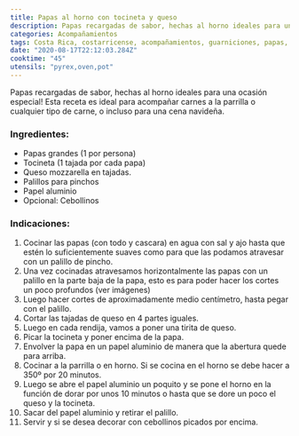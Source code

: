 ```yaml
---
title: Papas al horno con tocineta y queso
description: Papas recargadas de sabor, hechas al horno ideales para una ocasión especial!
categories: Acompañamientos
tags: Costa Rica, costarricense, acompañamientos, guarniciones, papas, horno
date: "2020-08-17T22:12:03.284Z"
cooktime: "45"
utensils: "pyrex,oven,pot"
---
```

Papas recargadas de sabor, hechas al horno ideales para una ocasión especial! Esta receta es ideal para acompañar carnes a la parrilla o cualquier tipo de carne, o incluso para una cena navideña.

### Ingredientes:

- Papas grandes (1 por persona)
- Tocineta (1 tajada por cada papa)
- Queso mozzarella en tajadas.
- Palillos para pinchos
- Papel aluminio
- Opcional: Cebollinos

### Indicaciones:

1. Cocinar las papas (con todo y cascara) en agua con sal y ajo hasta que estén lo suficientemente suaves como para que las podamos atravesar con un palillo de pincho.
2. Una vez cocinadas atravesamos horizontalmente las papas con un palillo en la parte baja de la papa, esto es para poder hacer los cortes un poco profundos (ver imágenes)
3. Luego hacer cortes de aproximadamente medio centímetro, hasta pegar con el palillo.
4. Cortar las tajadas de queso en 4 partes iguales.
5. Luego en cada rendija, vamos a poner una tirita de queso.
6. Picar la tocineta y poner encima de la papa.
7. Envolver la papa en un papel aluminio de manera que la abertura quede para arriba.
8. Cocinar a la parrilla o en horno. Si se cocina en el horno se debe hacer a 350º por 20 minutos.
9. Luego se abre el papel aluminio un poquito y se pone el horno en la función de dorar por unos 10 minutos o hasta que se dore un poco el queso y la tocineta.
10. Sacar del papel aluminio y retirar el palillo.
11. Servir y si se desea decorar con cebollinos picados por encima.
